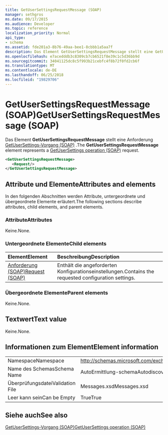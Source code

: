 ```yaml
---
title: GetUserSettingsRequestMessage (SOAP)
manager: sethgros
ms.date: 09/17/2015
ms.audience: Developer
ms.topic: reference
localization_priority: Normal
api_type:
- schema
ms.assetid: fde201a3-8b76-49aa-bee1-8cbbb1a5aa7f
description: Das Element GetUserSettingsRequestMessage stellt eine GetUserSettings-Anforderung (SOAP)-Vorgang.
ms.openlocfilehash: e7acedddb3c8309cb7cb6521f8e39c1c5d36bb9d
ms.sourcegitcommit: 34041125dc8c5f993b21cebfc4f8b72f0fd2cb6f
ms.translationtype: MT
ms.contentlocale: de-DE
ms.lasthandoff: 06/25/2018
ms.locfileid: "19829706"
---
```

# <a name="getusersettingsrequestmessage-soap"></a><span data-ttu-id="fa1f7-103">GetUserSettingsRequestMessage (SOAP)</span><span class="sxs-lookup"><span data-stu-id="fa1f7-103">GetUserSettingsRequestMessage (SOAP)</span></span>

<span data-ttu-id="fa1f7-104">Das Element **GetUserSettingsRequestMessage** stellt eine Anforderung [GetUserSettings-Vorgang (SOAP)](getusersettings-operation-soap.md) .</span><span class="sxs-lookup"><span data-stu-id="fa1f7-104">The **GetUserSettingsRequestMessage** element represents a [GetUserSettings operation (SOAP)](getusersettings-operation-soap.md) request.</span></span> 
  
```XML
<GetUserSettingsRequestMessage>
   <Request/>
</GetUserSettingsRequestMessage>
```

## <a name="attributes-and-elements"></a><span data-ttu-id="fa1f7-105">Attribute und Elemente</span><span class="sxs-lookup"><span data-stu-id="fa1f7-105">Attributes and elements</span></span>

<span data-ttu-id="fa1f7-106">In den folgenden Abschnitten werden Attribute, untergeordnete und übergeordnete Elemente erläutert.</span><span class="sxs-lookup"><span data-stu-id="fa1f7-106">The following sections describe attributes, child elements, and parent elements.</span></span>
  
### <a name="attributes"></a><span data-ttu-id="fa1f7-107">Attribute</span><span class="sxs-lookup"><span data-stu-id="fa1f7-107">Attributes</span></span>

<span data-ttu-id="fa1f7-108">Keine.</span><span class="sxs-lookup"><span data-stu-id="fa1f7-108">None.</span></span>
  
### <a name="child-elements"></a><span data-ttu-id="fa1f7-109">Untergeordnete Elemente</span><span class="sxs-lookup"><span data-stu-id="fa1f7-109">Child elements</span></span>

|<span data-ttu-id="fa1f7-110">**Element**</span><span class="sxs-lookup"><span data-stu-id="fa1f7-110">**Element**</span></span>|<span data-ttu-id="fa1f7-111">**Beschreibung**</span><span class="sxs-lookup"><span data-stu-id="fa1f7-111">**Description**</span></span>|
|:-----|:-----|
|[<span data-ttu-id="fa1f7-112">Anforderung (SOAP)</span><span class="sxs-lookup"><span data-stu-id="fa1f7-112">Request (SOAP)</span></span>](request-soap.md) <br/> |<span data-ttu-id="fa1f7-113">Enthält die angeforderten Konfigurationseinstellungen.</span><span class="sxs-lookup"><span data-stu-id="fa1f7-113">Contains the requested configuration settings.</span></span>  <br/> |
   
### <a name="parent-elements"></a><span data-ttu-id="fa1f7-114">Übergeordnete Elemente</span><span class="sxs-lookup"><span data-stu-id="fa1f7-114">Parent elements</span></span>

<span data-ttu-id="fa1f7-115">Keine.</span><span class="sxs-lookup"><span data-stu-id="fa1f7-115">None.</span></span>
  
## <a name="text-value"></a><span data-ttu-id="fa1f7-116">Textwert</span><span class="sxs-lookup"><span data-stu-id="fa1f7-116">Text value</span></span>

<span data-ttu-id="fa1f7-117">Keine.</span><span class="sxs-lookup"><span data-stu-id="fa1f7-117">None.</span></span>
  
## <a name="element-information"></a><span data-ttu-id="fa1f7-118">Informationen zum Element</span><span class="sxs-lookup"><span data-stu-id="fa1f7-118">Element information</span></span>

|||
|:-----|:-----|
|<span data-ttu-id="fa1f7-119">Namespace</span><span class="sxs-lookup"><span data-stu-id="fa1f7-119">Namespace</span></span>  <br/> |http://schemas.microsoft.com/exchange/2010/Autodiscover  <br/> |
|<span data-ttu-id="fa1f7-120">Name des Schemas</span><span class="sxs-lookup"><span data-stu-id="fa1f7-120">Schema Name</span></span>  <br/> |<span data-ttu-id="fa1f7-121">AutoErmittlung-schema</span><span class="sxs-lookup"><span data-stu-id="fa1f7-121">Autodiscover schema</span></span>  <br/> |
|<span data-ttu-id="fa1f7-122">Überprüfungsdatei</span><span class="sxs-lookup"><span data-stu-id="fa1f7-122">Validation File</span></span>  <br/> |<span data-ttu-id="fa1f7-123">Messages.xsd</span><span class="sxs-lookup"><span data-stu-id="fa1f7-123">Messages.xsd</span></span>  <br/> |
|<span data-ttu-id="fa1f7-124">Leer kann sein</span><span class="sxs-lookup"><span data-stu-id="fa1f7-124">Can be Empty</span></span>  <br/> |<span data-ttu-id="fa1f7-125">True</span><span class="sxs-lookup"><span data-stu-id="fa1f7-125">True</span></span>  <br/> |
   
## <a name="see-also"></a><span data-ttu-id="fa1f7-126">Siehe auch</span><span class="sxs-lookup"><span data-stu-id="fa1f7-126">See also</span></span>



[<span data-ttu-id="fa1f7-127">GetUserSettings-Vorgang (SOAP)</span><span class="sxs-lookup"><span data-stu-id="fa1f7-127">GetUserSettings operation (SOAP)</span></span>](getusersettings-operation-soap.md)

